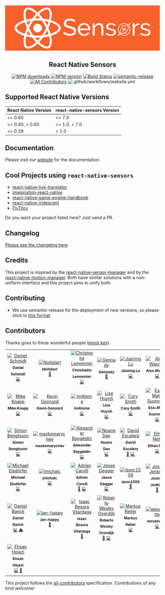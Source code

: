 <p align="center">
  <a href="https://react-native-sensors.github.io/">
    <img width="600px" src="https://github.com/react-native-sensors/logo/blob/master/rn_sensors_banner_900.png?raw=true"><br/>
  </a>

  <h2 align="center">React Native Sensors</h2>
</p>

<p align="center">
    <a href="https://www.npmjs.com/package/react-native-sensors"><img src="https://img.shields.io/npm/dm/react-native-sensors.svg?style=flat-square" alt="NPM downloads"></a>
  <a href="https://www.npmjs.com/package/react-native-sensors"><img src="https://img.shields.io/npm/v/react-native-sensors.svg?style=flat-square" alt="NPM version"></a>
  <a href="https://travis-ci.org/react-native-sensors/react-native-sensors"><img src="https://travis-ci.org/react-native-sensors/react-native-sensors.svg?branch=master" alt="Build Status"></a> <a href="https://github.com/semantic-release/semantic-release"><img src="https://img.shields.io/badge/%20%20%F0%9F%93%A6%F0%9F%9A%80-semantic--release-e10079.svg" alt="semantic-release"></a> <a href="#contributors"><img src="https://img.shields.io/badge/all_contributors-29-orange.svg?style=flat-square" alt="All Contributors"></a>
  <img src="https://github.com/react-native-sensors/react-native-sensors/workflows/.github/workflows/website.yml/badge.svg" alt=".github/workflows/website.yml" />
</p>

## Supported React Native Versions

| React Native Version | react-native-sensors Version |
| -------------------- | ---------------------------- |
| >= 0.60              | >= 7.0                       |
| >= 0.40, < 0.60      | >= 1.0, < 7.0                |
| <= 0.39              | < 1.0                        |

## Documentation

Please visit our [website](https://react-native-sensors.github.io/) for the documentation.

## Cool Projects using `react-native-sensors`

- [react-native-live-translator](https://github.com/agrcrobles/react-native-live-translator)
- [imagination-react-native](https://github.com/Matzielab/imagination-react-native)
- [react-native-game-engine-handbook](https://github.com/bberak/react-native-game-engine-handbook)
- [react-native-iridescent](https://github.com/elevenfooteleven/react-native-iridescent)
- [FlyThru](https://github.com/Noitidart/FlyThru)

Do you want your project listed here? Just send a PR.

## Changelog

[Please see the changelog here](docs/Changelog.md)

## Credits

This project is inspired by the [react-native-sensor-manager](https://github.com/kprimice/react-native-sensor-manager) and by the [react-native-motion-manager](https://github.com/pwmckenna/react-native-motion-manager). Both have similar solutions with a non-uniform interface and this project aims to unify both.

## Contributing

- We use semantic-release for the deployment of new versions, so please stick to [this format](https://github.com/semantic-release/semantic-release#commit-message-format)

## Contributors

Thanks goes to these wonderful people ([emoji key](https://github.com/kentcdodds/all-contributors#emoji-key)):

<!-- ALL-CONTRIBUTORS-LIST:START - Do not remove or modify this section -->
<!-- prettier-ignore -->
<table><tr><td align="center"><a href="http://danielmschmidt.de/"><img src="https://avatars2.githubusercontent.com/u/1337046?v=4" width="100px;" alt="Daniel Schmidt"/><br /><sub><b>Daniel Schmidt</b></sub></a><br /><a href="https://github.com/react-native-sensors/react-native-sensors/commits?author=DanielMSchmidt" title="Code">💻</a></td><td align="center"><a href="http://noitidart.github.io/"><img src="https://avatars0.githubusercontent.com/u/6372489?v=4" width="100px;" alt="Noitidart"/><br /><sub><b>Noitidart</b></sub></a><br /><a href="https://github.com/react-native-sensors/react-native-sensors/commits?author=Noitidart" title="Documentation">📖</a></td><td align="center"><a href="https://github.com/tontonrally"><img src="https://avatars2.githubusercontent.com/u/6213682?v=4" width="100px;" alt="Christophe Lemonnier"/><br /><sub><b>Christophe Lemonnier</b></sub></a><br /><a href="https://github.com/react-native-sensors/react-native-sensors/commits?author=tontonrally" title="Code">💻</a></td><td align="center"><a href="http://belogortsev.ru/"><img src="https://avatars2.githubusercontent.com/u/12188900?v=4" width="100px;" alt="Gennady"/><br /><sub><b>Gennady</b></sub></a><br /><a href="https://github.com/react-native-sensors/react-native-sensors/commits?author=Greeny7" title="Documentation">📖</a></td><td align="center"><a href="https://github.com/jiaminglu"><img src="https://avatars2.githubusercontent.com/u/1251301?v=4" width="100px;" alt="Jiaming Lu"/><br /><sub><b>Jiaming Lu</b></sub></a><br /><a href="https://github.com/react-native-sensors/react-native-sensors/commits?author=jiaminglu" title="Code">💻</a></td><td align="center"><a href="https://github.com/alexwasner"><img src="https://avatars1.githubusercontent.com/u/4612947?v=4" width="100px;" alt="Alex Wasner"/><br /><sub><b>Alex Wasner</b></sub></a><br /><a href="https://github.com/react-native-sensors/react-native-sensors/commits?author=alexwasner" title="Code">💻</a></td><td align="center"><a href="https://github.com/namqdam"><img src="https://avatars1.githubusercontent.com/u/9479593?v=4" width="100px;" alt="Nam Đàm"/><br /><sub><b>Nam Đàm</b></sub></a><br /><a href="https://github.com/react-native-sensors/react-native-sensors/commits?author=namqdam" title="Code">💻</a></td></tr><tr><td align="center"><a href="http://www.twitter.com/mikeee"><img src="https://avatars1.githubusercontent.com/u/103593?v=4" width="100px;" alt="Mike Knapp"/><br /><sub><b>Mike Knapp</b></sub></a><br /><a href="https://github.com/react-native-sensors/react-native-sensors/commits?author=mikeknapp" title="Code">💻</a></td><td align="center"><a href="https://github.com/Lleios"><img src="https://avatars1.githubusercontent.com/u/10956848?v=4" width="100px;" alt="Kevin Gonnord"/><br /><sub><b>Kevin Gonnord</b></sub></a><br /><a href="https://github.com/react-native-sensors/react-native-sensors/commits?author=Lleios" title="Code">💻</a></td><td align="center"><a href="https://github.com/ImAtome"><img src="https://avatars3.githubusercontent.com/u/7541319?v=4" width="100px;" alt="ImAtome"/><br /><sub><b>ImAtome</b></sub></a><br /><a href="https://github.com/react-native-sensors/react-native-sensors/commits?author=ImAtome" title="Code">💻</a></td><td align="center"><a href="https://github.com/lisamai"><img src="https://avatars0.githubusercontent.com/u/3603130?v=4" width="100px;" alt="Lisa Huynh"/><br /><sub><b>Lisa Huynh</b></sub></a><br /><a href="https://github.com/react-native-sensors/react-native-sensors/commits?author=lisamai" title="Code">💻</a></td><td align="center"><a href="http://bullish.io"><img src="https://avatars0.githubusercontent.com/u/7315?v=4" width="100px;" alt="Cory Smith"/><br /><sub><b>Cory Smith</b></sub></a><br /><a href="https://github.com/react-native-sensors/react-native-sensors/commits?author=corymsmith" title="Code">💻</a></td><td align="center"><a href="https://medium.com/@esamatti"><img src="https://avatars3.githubusercontent.com/u/225712?v=4" width="100px;" alt="Esa-Matti Suuronen"/><br /><sub><b>Esa-Matti Suuronen</b></sub></a><br /><a href="https://github.com/react-native-sensors/react-native-sensors/commits?author=epeli" title="Code">💻</a></td><td align="center"><a href="https://openbeta.io"><img src="https://avatars1.githubusercontent.com/u/19377299?v=4" width="100px;" alt="Viet Nguyen"/><br /><sub><b>Viet Nguyen</b></sub></a><br /><a href="https://github.com/react-native-sensors/react-native-sensors/commits?author=vietnugent" title="Code">💻</a></td></tr><tr><td align="center"><a href="http://simonbengtsson.com"><img src="https://avatars3.githubusercontent.com/u/3586691?v=4" width="100px;" alt="Simon Bengtsson"/><br /><sub><b>Simon Bengtsson</b></sub></a><br /><a href="https://github.com/react-native-sensors/react-native-sensors/commits?author=simonbengtsson" title="Code">💻</a></td><td align="center"><a href="https://github.com/maxkomarychev"><img src="https://avatars0.githubusercontent.com/u/7002833?v=4" width="100px;" alt="maxkomarychev"/><br /><sub><b>maxkomarychev</b></sub></a><br /><a href="https://github.com/react-native-sensors/react-native-sensors/commits?author=maxkomarychev" title="Code">💻</a></td><td align="center"><a href="http://baygeldin.name"><img src="https://avatars3.githubusercontent.com/u/6882605?v=4" width="100px;" alt="Alexander Baygeldin"/><br /><sub><b>Alexander Baygeldin</b></sub></a><br /><a href="https://github.com/react-native-sensors/react-native-sensors/commits?author=baygeldin" title="Code">💻</a></td><td align="center"><a href="https://github.com/NoaneDan"><img src="https://avatars1.githubusercontent.com/u/17160720?v=4" width="100px;" alt="Noane Dan"/><br /><sub><b>Noane Dan</b></sub></a><br /><a href="https://github.com/react-native-sensors/react-native-sensors/commits?author=NoaneDan" title="Code">💻</a></td><td align="center"><a href="https://github.com/dabit1"><img src="https://avatars0.githubusercontent.com/u/23297390?v=4" width="100px;" alt="David Escalera"/><br /><sub><b>David Escalera</b></sub></a><br /><a href="#question-dabit1" title="Answering Questions">💬</a> <a href="https://github.com/react-native-sensors/react-native-sensors/commits?author=dabit1" title="Code">💻</a></td><td align="center"><a href="http://eneff.com"><img src="https://avatars1.githubusercontent.com/u/2933593?v=4" width="100px;" alt="Ethan Neff"/><br /><sub><b>Ethan Neff</b></sub></a><br /><a href="https://github.com/react-native-sensors/react-native-sensors/commits?author=ethanneff" title="Code">💻</a></td><td align="center"><a href="https://alabor.me"><img src="https://avatars1.githubusercontent.com/u/170832?v=4" width="100px;" alt="Manuel Alabor"/><br /><sub><b>Manuel Alabor</b></sub></a><br /><a href="https://github.com/react-native-sensors/react-native-sensors/commits?author=swissmanu" title="Code">💻</a></td></tr><tr><td align="center"><a href="http://blog.elsdoerfer.name"><img src="https://avatars1.githubusercontent.com/u/13807?v=4" width="100px;" alt="Michael Elsdörfer"/><br /><sub><b>Michael Elsdörfer</b></sub></a><br /><a href="https://github.com/react-native-sensors/react-native-sensors/commits?author=miracle2k" title="Code">💻</a></td><td align="center"><a href="https://github.com/jmichalc"><img src="https://avatars3.githubusercontent.com/u/2194413?v=4" width="100px;" alt="jmichalc"/><br /><sub><b>jmichalc</b></sub></a><br /><a href="https://github.com/react-native-sensors/react-native-sensors/commits?author=jmichalc" title="Code">💻</a></td><td align="center"><a href="http://adriancarolli.surge.sh/"><img src="https://avatars3.githubusercontent.com/u/3059371?v=4" width="100px;" alt="Adrian Carolli"/><br /><sub><b>Adrian Carolli</b></sub></a><br /><a href="https://github.com/react-native-sensors/react-native-sensors/issues?q=author%3Awatadarkstar" title="Bug reports">🐛</a> <a href="https://github.com/react-native-sensors/react-native-sensors/commits?author=watadarkstar" title="Code">💻</a></td><td align="center"><a href="https://github.com/jdegger"><img src="https://avatars2.githubusercontent.com/u/14085897?v=4" width="100px;" alt="Jesse Degger"/><br /><sub><b>Jesse Degger</b></sub></a><br /><a href="https://github.com/react-native-sensors/react-native-sensors/commits?author=jdegger" title="Code">💻</a></td><td align="center"><a href="https://github.com/quoc1506"><img src="https://avatars3.githubusercontent.com/u/13410920?v=4" width="100px;" alt="quoc1506"/><br /><sub><b>quoc1506</b></sub></a><br /><a href="https://github.com/react-native-sensors/react-native-sensors/issues?q=author%3Aquoc1506" title="Bug reports">🐛</a></td><td align="center"><a href="https://github.com/iiJoshJenkins"><img src="https://avatars2.githubusercontent.com/u/24606763?v=4" width="100px;" alt="Joshua Jenkins"/><br /><sub><b>Joshua Jenkins</b></sub></a><br /><a href="https://github.com/react-native-sensors/react-native-sensors/issues?q=author%3AiiJoshJenkins" title="Bug reports">🐛</a></td><td align="center"><a href="https://github.com/gonglowbat"><img src="https://avatars3.githubusercontent.com/u/39253518?v=4" width="100px;" alt="gonglowbat"/><br /><sub><b>gonglowbat</b></sub></a><br /><a href="https://github.com/react-native-sensors/react-native-sensors/issues?q=author%3Agonglowbat" title="Bug reports">🐛</a></td></tr><tr><td align="center"><a href="https://dbanck.de"><img src="https://avatars0.githubusercontent.com/u/45985?v=4" width="100px;" alt="Daniel Banck"/><br /><sub><b>Daniel Banck</b></sub></a><br /><a href="https://github.com/react-native-sensors/react-native-sensors/commits?author=dbanck" title="Code">💻</a> <a href="https://github.com/react-native-sensors/react-native-sensors/commits?author=dbanck" title="Tests">⚠️</a></td><td align="center"><a href="https://github.com/jan-happy"><img src="https://avatars3.githubusercontent.com/u/695826?v=4" width="100px;" alt="jan-happy"/><br /><sub><b>jan-happy</b></sub></a><br /><a href="https://github.com/react-native-sensors/react-native-sensors/commits?author=jan-happy" title="Documentation">📖</a></td><td align="center"><a href="http://ibesora.github.io/portfolio"><img src="https://avatars3.githubusercontent.com/u/2301378?v=4" width="100px;" alt="Isaac Besora Vilardaga"/><br /><sub><b>Isaac Besora Vilardaga</b></sub></a><br /><a href="https://github.com/react-native-sensors/react-native-sensors/commits?author=ibesora" title="Documentation">📖</a></td><td align="center"><a href="https://medium.com/@r.w.overdijk"><img src="https://avatars0.githubusercontent.com/u/781745?v=4" width="100px;" alt="Roberto Wesley Overdijk"/><br /><sub><b>Roberto Wesley Overdijk</b></sub></a><br /><a href="https://github.com/react-native-sensors/react-native-sensors/issues?q=author%3ARWOverdijk" title="Bug reports">🐛</a> <a href="https://github.com/react-native-sensors/react-native-sensors/commits?author=RWOverdijk" title="Code">💻</a></td><td align="center"><a href="http://reitermark.us"><img src="https://avatars2.githubusercontent.com/u/1309829?v=4" width="100px;" alt="Markus Reiter"/><br /><sub><b>Markus Reiter</b></sub></a><br /><a href="https://github.com/react-native-sensors/react-native-sensors/commits?author=reitermarkus" title="Code">💻</a></td><td align="center"><a href="https://github.com/wesdewitte"><img src="https://avatars0.githubusercontent.com/u/3693012?v=4" width="100px;" alt="wesdewitte"/><br /><sub><b>wesdewitte</b></sub></a><br /><a href="https://github.com/react-native-sensors/react-native-sensors/commits?author=wesdewitte" title="Code">💻</a></td><td align="center"><a href="https://github.com/Kaakans"><img src="https://avatars2.githubusercontent.com/u/768686?v=4" width="100px;" alt="Jonathan Boellke"/><br /><sub><b>Jonathan Boellke</b></sub></a><br /><a href="https://github.com/react-native-sensors/react-native-sensors/commits?author=Kaakans" title="Code">💻</a></td></tr><tr><td align="center"><a href="https://github.com/Ehsan0Hejazi"><img src="https://avatars.githubusercontent.com/u/70890584?v=4" width="100px;" alt="Ehsan Hejazi"/><br /><sub><b>Ehsan Hejazi</b></sub></a><br /><a href="https://github.com/react-native-sensors/react-native-sensors/commits?author=Ehsan0Hejazi" title="Code">💻</a> <a href="https://github.com/react-native-sensors/react-native-sensors/commits?author=Ehsan0Hejazi" title="Documentation">📖</a></td></tr></table>

<!-- ALL-CONTRIBUTORS-LIST:END -->

This project follows the [all-contributors](https://github.com/kentcdodds/all-contributors) specification. Contributions of any kind welcome!
